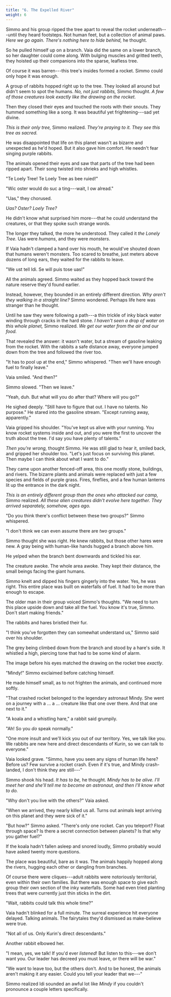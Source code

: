 ```yaml
---
title: "6. The Expelled River"
weight: 6
---
```


Simmo and his group ripped the tree apart to reveal the rocket underneath---until they heard footsteps. Not human feet, but a collection of animal paws. _Here we go again. There's nothing here to hide behind,_ he thought.

So he pulled himself up on a branch. Vaia did the same on a lower branch, so her daughter could come along. With bulging muscles and gritted teeth, they hoisted up their companions into the sparse, leafless tree. 

Of course it was barren---this tree's insides formed a rocket. Simmo could only hope it was enough.

A group of rabbits hopped right up to the tree. They looked all around but didn't seem to spot the humans. _No, not just rabbits,_ Simmo thought. _A few of those creatures look exactly like the drawing on the rocket._

Then they closed their eyes and touched the roots with their snouts. They hummed something like a song. It was beautiful yet frightening---sad yet divine.

_This is their only tree,_ Simmo realized. _They're praying to it. They see this tree as sacred._

He was disappointed that life on this planet wasn't as bizarre and unexpected as he'd hoped. But it also gave him comfort. He needn't fear singing purple rabbits.

The animals opened their eyes and saw that parts of the tree had been ripped apart. Their song twisted into shrieks and high whistles.

"Te Loely Tree! Te Loely Tree as bee ruied!"

"Wic oster would do suc a ting---wait, I ow alread."

"Uas," they chorused.

_Uas? Oster? Loely Tree?_ 

He didn't know what surprised him more---that he could understand the creatures, or that they spoke such strange words. 

The longer they talked, the more he understood. They called it _the Lonely Tree._ Uas were _humans_, and they were _monsters_.

If Vaia hadn't clamped a hand over his mouth, he would've shouted down that humans weren't monsters. Too scared to breathe, just meters above dozens of long ears, they waited for the rabbits to leave.

"We ust tell Idi. Se will puis tose uas!" 

All the animals agreed. Simmo waited as they hopped back toward the nature reserve they'd found earlier.

Instead, however, they bounded in an entirely different direction. _Why aren't they walking in a straight line?_ Simmo wondered. Perhaps life here was stranger than he thought.

Until he saw they were following a path---a thin trickle of inky black water winding through cracks in the hard stone. _I haven't seen a drop of water on this whole planet,_ Simmo realized. _We get our water from the air and our food._

That revealed the answer: it wasn't water, but a stream of gasoline leaking from the rocket. With the rabbits a safe distance away, everyone jumped down from the tree and followed the river too.

"It has to pool up at the end," Simmo whispered. "Then we'll have enough fuel to finally leave."

Vaia smiled. "And then?"

Simmo slowed. "Then we leave."

"Yeah, duh. But what will you do after that? Where will you go?"

He sighed deeply. "Still have to figure that out. I have no talents. No purpose." He stared into the gasoline stream. "Except running away, apparently."

Vaia gripped his shoulder. "You've kept us alive with your running. You know rocket systems inside and out, and you were the first to uncover the truth about the tree. I'd say you have plenty of talents."

_Then you're wrong,_ thought Simmo. He was still glad to hear it, smiled back, and gripped her shoulder too. "Let's just focus on surviving this planet. Then maybe I can think about what I want to do."

They came upon another fenced-off area, this one mostly stone, buildings, and rivers. The bizarre plants and animals were replaced with just a few species and fields of purple grass. Fires, fireflies, and a few human lanterns lit up the entrance in the dark night.

_This is an entirely different group than the ones who attacked our camp,_ Simmo realized. _All these alien creatures didn't evolve here together. They arrived separately, somehow, ages ago._

"Do you think there's conflict between these two groups?" Simmo whispered.

"I don't think we can even assume there are _two_ groups."

Simmo thought she was right. He knew rabbits, but those other hares were new. A gray being with human-like hands hugged a branch above him.

He yelped when the branch bent downwards and tickled his ear.

The creature awoke. The whole area awoke. They kept their distance, the small beings facing the giant humans.

Simmo knelt and dipped his fingers gingerly into the water. Yes, he was right. This entire place was built on waterfalls of fuel. It had to be more than enough to escape. 

The older man in their group voiced Simmo's thoughts. "We need to turn this place upside down and take all the fuel. You know it's true, Simmo. Don't start making friends."

The rabbits and hares bristled their fur.

"I think you've forgotten they can somewhat understand us," Simmo said over his shoulder.

The grey being climbed down from the branch and stood by a hare's side. It whistled a high, piercing tone that had to be some kind of alarm.

The image before his eyes matched the drawing on the rocket tree _exactly_.

"Mindy!" Simmo exclaimed before catching himself. 

He made himself small, as to not frighten the animals, and continued more softly. 

"That crashed rocket belonged to the legendary astronaut Mindy. She went on a journey with a ... a ... creature like that one over there. And that one next to it."

"A koala and a whistling hare," a rabbit said grumpily.

"Ah! So you _do_ speak normally."

"One more insult and we'll kick you out of our territory. Yes, we talk like you. We rabbits are new here and direct descendants of Kurin, so we can talk to everyone."

Vaia looked grave. "Simmo, have you seen any signs of human life here? Before us? Few survive a rocket crash. Even if it's true, and Mindy crash-landed, I don't think they are still---"

Simmo shook his head. _It has to be,_ he thought. _Mindy has to be alive. I'll meet her and she'll tell me to become an astronaut, and then I'll know what to do._

"Why don't you live with the others?" Vaia asked.

"When we arrived, they nearly killed us all. Turns out animals kept arriving on this planet and they were sick of it."

"But how?" Simmo asked. "There's only one rocket. Can you teleport? Float through space? Is there a secret connection between planets? Is that why you gather fuel?"

If the koala hadn't fallen asleep and snored loudly, Simmo probably would have asked twenty more questions.

The place was beautiful, bare as it was. The animals happily hopped along the rivers, hugging each other or dangling from branches. 

Of course there were cliques---adult rabbits were notoriously territorial, even within their own families. But there was enough space to give each group their own section of the inky waterfalls. Some had even tried planting trees that were currently just thin sticks in the dirt.

"Wait, rabbits could talk this whole time?" 

Vaia hadn't blinked for a full minute. The surreal experience hit everyone delayed. Talking animals. The fairytales they'd dismissed as make-believe were true.

"Not all of us. Only Kurin's direct descendants." 

Another rabbit elbowed her.

"I mean, yes, we talk! If you'd ever _listened_! But listen to this---we don't want you. Our leader has decreed you must leave, or there will be war."

"We want to leave too, but the others don't. And to be honest, the animals aren't making it any easier. Could you tell your leader that we---"

Simmo realized Idi sounded an awful lot like _Mindy_ if you couldn't pronounce a couple letters specifically.
